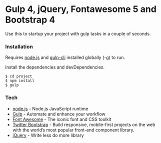 # Gulp 4, jQuery, Fontawesome 5 and Bootstrap 4

Use this to startup your project with gulp tasks in a couple of seconds.

### Installation

Requires [node.js](https://nodejs.org/) and [gulp-cli](https://www.npmjs.com/package/gulp-cli) installed globally (-g) to run.

Install the dependencies and devDependencies.

```
$ cd project
$ npm install
$ gulp
```

### Tech

- [node.js](https://nodejs.org) - Node.js JavaScript runtime
- [Gulp](https://gulpjs.com/) - Automate and enhance your workflow
- [Font Awesome](http://fontawesome.io/) - The iconic font and CSS toolkit
- [Twitter Bootstrap](https://getbootstrap.com/) - Build responsive, mobile-first projects on the web with the world’s most popular front-end component library.
- [jQuery](https://jquery.com/) - Write less do more library
